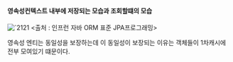  
#### 영속성컨텍스트 내부에 저장되는 모습과 조회할떄의 모습


![`2121](https://user-images.githubusercontent.com/99226598/182980014-3c31edc9-0001-430c-af70-d265bff9b295.PNG)
<출처 : 인프런 자바 ORM 표준 JPA프로그래밍>

영속성 엔티는 동일성을 보장하는데 이 동일성이 보장되는 이유는 객체들이 1차캐시에 전부 모여있기 떄문이다.
